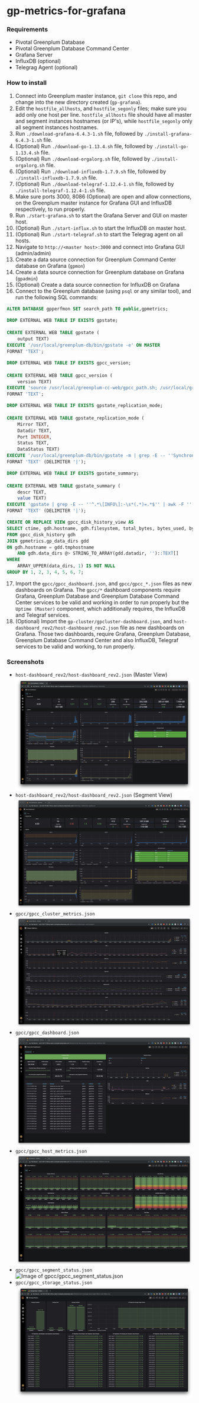 # gp-metrics-for-grafana

### Requirements
- Pivotal Greenplum Database
- Pivotal Greenplum Database Command Center
- Grafana Server
- InfluxDB (optional)
- Telegrag Agent (optional)

### How to install

1. Connect into Greenplum master instance, `git clone` this repo, and change into the new directory created (`gp-grafana`).
2. Edit the `hostfile_allhosts`, and `hostfile_segonly` files; make sure you add only one host per line. `hostfile_allhosts` file should have all master and segment instances hostnames (or IP's), while `hostfile_segonly` only all segment instances hostnames.
3. Run `./download-grafana-6.4.3-1.sh` file, followed by `./install-grafana-6.4.3-1.sh` file.
4. (Optional) Run `./download-go-1.13.4.sh` file, followed by `./install-go-1.13.4.sh` file. 
5. (Optional) Run `./download-orgalorg.sh` file, followed by `./install-orgalorg.sh` file.
6. (Optional) Run `./download-influxdb-1.7.9.sh` file, followed by `./install-influxdb-1.7.9.sh` file.
7. (Optional) Run `./download-telegraf-1.12.4-1.sh` file, followed by `./install-telegraf-1.12.4-1.sh` file.
8. Make sure ports 3000, 8086 (Optional) are open and allow connections, on the Greenplum master instance for Grafana GUI and InfluxDB respectively, to run properly.
9. Run `./start-grafana.sh` to start the Grafana Server and GUI on master host.
10. (Optional) Run `./start-influx.sh` to start the InfluxDB on master host. 
11. (Optional) Run `./start-telegraf.sh` to start the Telegrag agent on all hosts.
12. Navigate to `http://<master host>:3000` and connect into Grafana GUI (admin/admin)
13. Create a data source connection for Greenplum Command Center database on Grafana (`gpmon`)
14. Create a data source connection for Greenplum database on Grafana (`gpadmin`)
15. (Optional) Create a data source connection for InfluxDB on Grafana
16. Connect to the Greenplum database (using `psql` or any similar tool), and run the following SQL commands:
```sql
ALTER DATABASE gpperfmon SET search_path TO public,gpmetrics;
```
```sql
DROP EXTERNAL WEB TABLE IF EXISTS gpstate;

CREATE EXTERNAL WEB TABLE gpstate ( 
    output TEXT)
EXECUTE '/usr/local/greenplum-db/bin/gpstate -e' ON MASTER 
FORMAT 'TEXT';
```
``` sql
DROP EXTERNAL WEB TABLE IF EXISTS gpcc_version;

CREATE EXTERNAL WEB TABLE gpcc_version ( 
    version TEXT)
EXECUTE 'source /usr/local/greenplum-cc-web/gpcc_path.sh; /usr/local/greenplum-cc-web/bin/gpcc --version | awk ''{print $7}''' ON MASTER 
FORMAT 'TEXT';
```
``` sql
DROP EXTERNAL WEB TABLE IF EXISTS gpstate_replication_mode;

CREATE EXTERNAL WEB TABLE gpstate_replication_mode ( 
    Mirror TEXT,
    Datadir TEXT, 
    Port INTEGER, 
    Status TEXT, 
    DataStatus TEXT)
EXECUTE '/usr/local/greenplum-db/bin/gpstate -m | grep -E -- ''Synchronized|Resynchronizing|Change Tracking'' | awk {''print $3 "|" $4 "|" $5 "|" $6 "|" $7''}' ON MASTER 
FORMAT 'TEXT' (DELIMITER '|');
```
``` sql
DROP EXTERNAL WEB TABLE IF EXISTS gpstate_summary;

CREATE EXTERNAL WEB TABLE gpstate_summary (
    descr TEXT,
    value TEXT)
EXECUTE 'gpstate | grep -E -- ''^.*\[INFO\]:-\s*(.*)=.*$'' | awk -F ''[[:space:]][[:space:]]+'' ''{print $2, $3}'' | awk -F ''='' ''{print $1"|"$2}''' ON MASTER
FORMAT 'TEXT' (DELIMITER '|');
```
```sql
CREATE OR REPLACE VIEW gpcc_disk_history_view AS
SELECT ctime, gdh.hostname, gdh.filesystem, total_bytes, bytes_used, bytes_available, hosttype
FROM gpcc_disk_history gdh
JOIN gpmetrics.gp_data_dirs gdd
ON gdh.hostname = gdd.tmphostname
    AND gdh.data_dirs @> STRING_TO_ARRAY(gdd.datadir, '')::TEXT[]
WHERE
    ARRAY_UPPER(data_dirs, 1) IS NOT NULL
GROUP BY 1, 2, 3, 4, 5, 6, 7;
```
17. Import the `gpcc/gpcc_dashboard.json`, and `gpcc/gpcc_*.json` files as new dashboards on Grafana. The `gpcc/*` dashboard components require Grafana, Greenplum Database and Greenplum Database Command Center services to be valid and working in order to run properly but the `Uptime (Master)` component, which additionally requires, the InfluxDB and Telegraf services.
18. (Optional) Import the `gp-cluster/gpcluster-dashboard.json`, and `host-dashboard_rev2/host-dashboard_rev2.json` file as new dashboards on Grafana. Those two dashboards, require Grafana, Greenplum Database, Greenplum Database Command Center and also InfluxDB, Telegraf services to be valid and working, to run properly.

### Screenshots
- `host-dashboard_rev2/host-dashboard_rev2.json` (Master View)
![Image of gp-cluster/gpcluster-dashboard.json](https://github.com/cantzakas/gp-grafana/blob/master/host-dashboard_rev2/host-dashboard_rev2-master.jpg)
- `host-dashboard_rev2/host-dashboard_rev2.json` (Segment View)
![Image of gp-cluster/gpcluster-dashboard.json](https://github.com/cantzakas/gp-grafana/blob/master/host-dashboard_rev2/host-dashboard_rev2-segment.jpg)
- `gpcc/gpcc_cluster_metrics.json`
![Image of gpcc/gpcc_cluster_metrics.json](https://github.com/cantzakas/gp-grafana/blob/master/gpcc/gpcc_cluster_metrics.jpg)
- `gpcc/gpcc_dashboard.json`
![Image of gpcc/gpcc_dashboard.json](https://github.com/cantzakas/gp-grafana/blob/master/gpcc/gpcc_dashboard.jpg)
- `gpcc/gpcc_host_metrics.json`
![Image of gpcc/gpcc_host_metrics.json](https://github.com/cantzakas/gp-grafana/blob/master/gpcc/gpcc_host_metrics.jpg)
- `gpcc/gpcc_segment_status.json`
![Image of gpcc/gpcc_segment_status.json](https://github.com/cantzakas/gp-grafana/blob/master/gpcc/gpcc_segment_status.jpg)
- `gpcc/gpcc_storage_status.json`
![Image of gpcc/gpcc_storage_status.json](https://github.com/cantzakas/gp-grafana/blob/master/gpcc/gpcc_storage_status.jpg)
